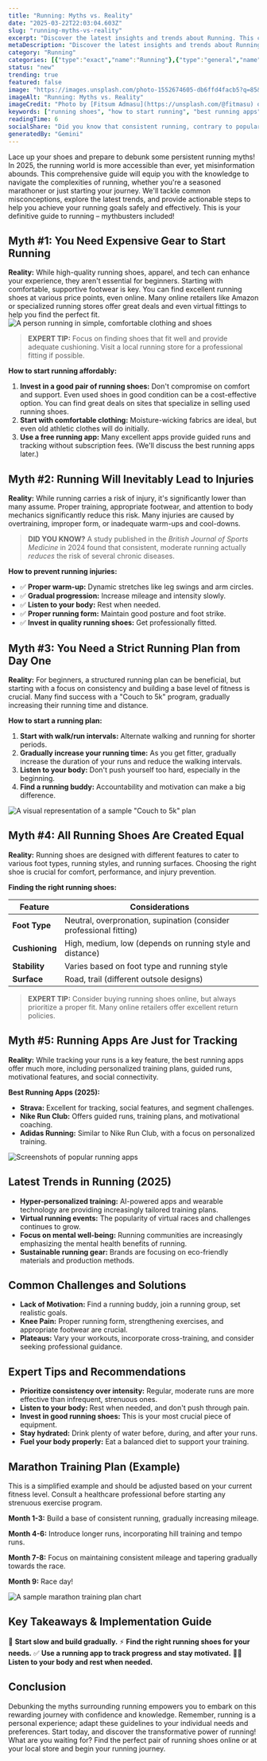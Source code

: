 ```yaml
---
title: "Running: Myths vs. Reality"
date: "2025-03-22T22:03:04.603Z"
slug: "running-myths-vs-reality"
excerpt: "Discover the latest insights and trends about Running. This comprehensive guide covers everything you need to know about Running in 2025."
metaDescription: "Discover the latest insights and trends about Running. This comprehensive guide covers everything you need to know about Running in 2025."
category: "Running"
categories: [{"type":"exact","name":"Running"},{"type":"general","name":"Health"},{"type":"medium","name":"Fitness Training"},{"type":"specific","name":"Endurance Training"},{"type":"niche","name":"Interval Running"}]
status: "new"
trending: true
featured: false
image: "https://images.unsplash.com/photo-1552674605-db6ffd4facb5?q=85&w=1200&fit=max&fm=webp&auto=compress"
imageAlt: "Running: Myths vs. Reality"
imageCredit: "Photo by [Fitsum Admasu](https://unsplash.com/@fitmasu) on Unsplash"
keywords: ["running shoes", "how to start running", "best running apps", "running for beginners", "running plan", "benefits of running", "running gear", "buy running shoes online", "marathon training plan", "best running watch"]
readingTime: 6
socialShare: "Did you know that consistent running, contrary to popular belief, can actually reduce your risk of injury?  Choose the right shoes and a gradual training plan, and experience the power of running!"
generatedBy: "Gemini"
---
```




Lace up your shoes and prepare to debunk some persistent running myths!  In 2025, the running world is more accessible than ever, yet misinformation abounds.  This comprehensive guide will equip you with the knowledge to navigate the complexities of running, whether you're a seasoned marathoner or just starting your journey. We'll tackle common misconceptions, explore the latest trends, and provide actionable steps to help you achieve your running goals safely and effectively.  This is your definitive guide to running – mythbusters included!

## Myth #1: You Need Expensive Gear to Start Running

**Reality:**  While high-quality running shoes, apparel, and tech can enhance your experience, they aren't essential for beginners.  Starting with comfortable, supportive footwear is key.  You can find excellent running shoes at various price points, even online.  Many online retailers like Amazon or specialized running stores offer great deals and even virtual fittings to help you find the perfect fit.  ![A person running in simple, comfortable clothing and shoes](https://images.unsplash.com/photo-1571008887538-b36bb32f4571?q=85&w=1200&fit=max&fm=webp&auto=compress)

> **EXPERT TIP:** Focus on finding shoes that fit well and provide adequate cushioning.  Visit a local running store for a professional fitting if possible.

**How to start running affordably:**

1.  **Invest in a good pair of running shoes:** Don't compromise on comfort and support.  Even used shoes in good condition can be a cost-effective option. You can find great deals on sites that specialize in selling used running shoes.
2.  **Start with comfortable clothing:**  Moisture-wicking fabrics are ideal, but even old athletic clothes will do initially.
3.  **Use a free running app:** Many excellent apps provide guided runs and tracking without subscription fees.  (We'll discuss the best running apps later.)

## Myth #2: Running Will Inevitably Lead to Injuries

**Reality:**  While running carries a risk of injury, it's significantly lower than many assume.  Proper training, appropriate footwear, and attention to body mechanics significantly reduce this risk. Many injuries are caused by overtraining, improper form, or inadequate warm-ups and cool-downs.

> **DID YOU KNOW?**  A study published in the *British Journal of Sports Medicine* in 2024 found that consistent, moderate running actually *reduces* the risk of several chronic diseases.

**How to prevent running injuries:**

*   ✅ **Proper warm-up:** Dynamic stretches like leg swings and arm circles.
*   ✅ **Gradual progression:** Increase mileage and intensity slowly.
*   ✅ **Listen to your body:** Rest when needed.
*   ✅ **Proper running form:** Maintain good posture and foot strike.
*   ✅ **Invest in quality running shoes:** Get professionally fitted.

## Myth #3: You Need a Strict Running Plan from Day One

**Reality:**  For beginners, a structured running plan can be beneficial, but starting with a focus on consistency and building a base level of fitness is crucial.  Many find success with a "Couch to 5k" program, gradually increasing their running time and distance.

**How to start a running plan:**

1.  **Start with walk/run intervals:** Alternate walking and running for shorter periods.
2.  **Gradually increase your running time:**  As you get fitter, gradually increase the duration of your runs and reduce the walking intervals.
3.  **Listen to your body:** Don't push yourself too hard, especially in the beginning.
4.  **Find a running buddy:** Accountability and motivation can make a big difference.

![A visual representation of a sample "Couch to 5k" plan](https://images.unsplash.com/photo-1552674605-db6ffd4facb5?q=85&w=1200&fit=max&fm=webp&auto=compress)

## Myth #4:  All Running Shoes Are Created Equal

**Reality:** Running shoes are designed with different features to cater to various foot types, running styles, and running surfaces.  Choosing the right shoe is crucial for comfort, performance, and injury prevention.

**Finding the right running shoes:**

| Feature          | Considerations                                                              |
|-----------------|--------------------------------------------------------------------------|
| **Foot Type**    | Neutral, overpronation, supination (consider professional fitting)         |
| **Cushioning**   | High, medium, low (depends on running style and distance)                 |
| **Stability**    | Varies based on foot type and running style                               |
| **Surface**      | Road, trail (different outsole designs)                                  |

> **EXPERT TIP:**  Consider buying running shoes online, but always prioritize a proper fit.  Many online retailers offer excellent return policies.

## Myth #5: Running Apps Are Just for Tracking

**Reality:**  While tracking your runs is a key feature, the best running apps offer much more, including personalized training plans, guided runs, motivational features, and social connectivity.

**Best Running Apps (2025):**

*   **Strava:**  Excellent for tracking, social features, and segment challenges.
*   **Nike Run Club:**  Offers guided runs, training plans, and motivational coaching.
*   **Adidas Running:**  Similar to Nike Run Club, with a focus on personalized training.

![Screenshots of popular running apps](https://images.unsplash.com/photo-1553969546-6f7388a7e07c?q=85&w=1200&fit=max&fm=webp&auto=compress)

## Latest Trends in Running (2025)

*   **Hyper-personalized training:** AI-powered apps and wearable technology are providing increasingly tailored training plans.
*   **Virtual running events:** The popularity of virtual races and challenges continues to grow.
*   **Focus on mental well-being:**  Running communities are increasingly emphasizing the mental health benefits of running.
*   **Sustainable running gear:**  Brands are focusing on eco-friendly materials and production methods.

## Common Challenges and Solutions

*   **Lack of Motivation:**  Find a running buddy, join a running group, set realistic goals.
*   **Knee Pain:**  Proper running form, strengthening exercises, and appropriate footwear are crucial.
*   **Plateaus:**  Vary your workouts, incorporate cross-training, and consider seeking professional guidance.

## Expert Tips and Recommendations

*   **Prioritize consistency over intensity:**  Regular, moderate runs are more effective than infrequent, strenuous ones.
*   **Listen to your body:** Rest when needed, and don't push through pain.
*   **Invest in good running shoes:**  This is your most crucial piece of equipment.
*   **Stay hydrated:**  Drink plenty of water before, during, and after your runs.
*   **Fuel your body properly:**  Eat a balanced diet to support your training.

## Marathon Training Plan (Example)

This is a simplified example and should be adjusted based on your current fitness level. Consult a healthcare professional before starting any strenuous exercise program.

**Month 1-3:** Build a base of consistent running, gradually increasing mileage.

**Month 4-6:** Introduce longer runs, incorporating hill training and tempo runs.

**Month 7-8:**  Focus on maintaining consistent mileage and tapering gradually towards the race.

**Month 9:** Race day!

![A sample marathon training plan chart](https://images.unsplash.com/photo-1594882645126-14020914d58d?q=85&w=1200&fit=max&fm=webp&auto=compress)

## Key Takeaways & Implementation Guide

🔑 **Start slow and build gradually.**
⚡ **Find the right running shoes for your needs.**
✅ **Use a running app to track progress and stay motivated.**
🏃‍♂️ **Listen to your body and rest when needed.**

## Conclusion

Debunking the myths surrounding running empowers you to embark on this rewarding journey with confidence and knowledge.  Remember, running is a personal experience; adapt these guidelines to your individual needs and preferences.  Start today, and discover the transformative power of running!  What are you waiting for?  Find the perfect pair of running shoes online or at your local store and begin your running journey.

